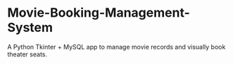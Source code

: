 # Movie-Booking-Management-System
A Python Tkinter + MySQL app to manage movie records and visually book theater seats.
